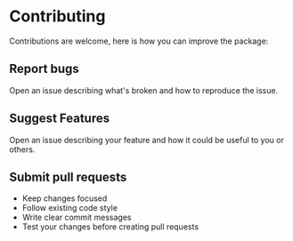 # Contributing

Contributions are welcome, here is how you can improve the package:

## Report bugs
Open an issue describing what's broken and how to reproduce the issue.

## Suggest Features
Open an issue describing your feature and how it could be useful to you or others.

## Submit pull requests
- Keep changes focused
- Follow existing code style
- Write clear commit messages
- Test your changes before creating pull requests